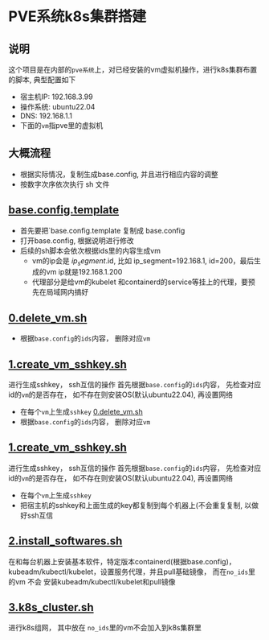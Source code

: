 # PVE系统k8s集群搭建

## 说明
这个项目是在内部的`pve系统`上，对已经安装的vm虚拟机操作，进行k8s集群布置的脚本, 典型配置如下
- 宿主机IP: 192.168.3.99
- 操作系统: ubuntu22.04
- DNS: 192.168.1.1
- 下面的`vm`指pve里的虚拟机

## 大概流程
- 根据实际情况，复制生成base.config, 并且进行相应内容的调整
- 按数字次序依次执行 sh 文件

## [base.config.template](./base.config.template)
- 首先要把`base.config.template 复制成 base.config 
- 打开base.config, 根据说明进行修改
- 后续的sh脚本会依次根据ids里的内容生成vm
  - vm的ip会是 $ip_segment.$id, 比如 ip_segment=192.168.1, id=200，最后生成的vm ip就是192.168.1.200
  - 代理部分是给vm的kubelet 和containerd的service等挂上的代理，要预先在局域网内搞好

## [0.delete_vm.sh](./0.delete_vm.sh)
- 根据`base.config`的`ids`内容， 删除对应`vm`

## [1.create_vm_sshkey.sh](./1.create_vm_sshkey.sh)
进行生成sshkey， ssh互信的操作
  首先根据`base.config`的`ids`内容， 先检查对应id的`vm`的是否存在， 如不存在则安装OS(默认ubuntu22.04), 再设置网络
- 在每个`vm`上生成`sshkey`
 [0.delete_vm.sh](./0.delete_vm.sh)
- 根据`base.config`的`ids`内容， 删除对应`vm`

## [1.create_vm_sshkey.sh](./1.create_vm_sshkey.sh)
进行生成sshkey， ssh互信的操作
  首先根据`base.config`的`ids`内容， 先检查对应id的`vm`的是否存在， 如不存在则安装OS(默认ubuntu22.04), 再设置网络
- 在每个`vm`上生成`sshkey`
- 把宿主机的sshkey和上面生成的key都复制到每个机器上(不会重复复制,  以做好ssh互信

## [2.install_softwares.sh](./2.install_softwares.sh)
在和每台机器上安装基本软件，特定版本containerd(根据base.config)，kubeadm/kubectl/kubelet，设置服务代理，并且pull基础镜像， 而在`no_ids`里的vm 不会 安装kubeadm/kubectl/kubelet和pull镜像

## [3.k8s_cluster.sh](./3.k8s_cluster.sh)
进行k8s组网， 其中放在 `no_ids`里的vm不会加入到k8s集群里

